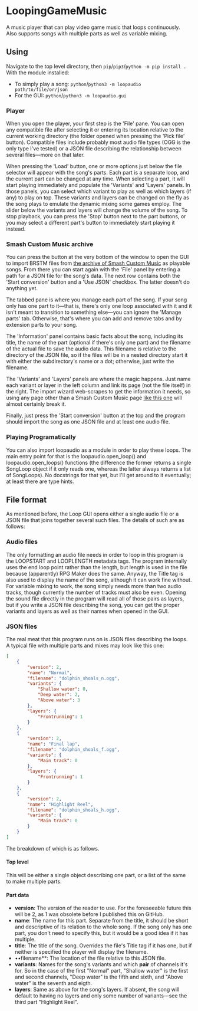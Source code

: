 # LoopingGameMusic

A music player that can play video game music that loops continuously. Also supports songs with multiple parts as well as variable mixing.

## Using
Navigate to the top level directory, then `pip`/`pip3`/`python -m pip install .`
With the module installed:
- To simply play a song: `python`/`python3 -m loopaudio path/to/file/or/json`
- For the GUI: `python`/`python3 -m loopaudio.gui`

### Player
When you open the player, your first step is the 'File' pane. You can open any compatible file after selecting it or entering its location relative to the current working directory (the folder opened when pressing the 'Pick file' button). Compatible files include probably most audio file types (OGG is the only type I've tested) or a JSON file describing the relationship between several files—more on that later.

When pressing the 'Load' button, one or more options just below the file selector will appear with the song's parts. Each part is a separate loop, and the current part can be changed at any time. When selecting a part, it will start playing immediately and populate the 'Variants' and 'Layers' panels. In those panels, you can select which variant to play as well as which layers (if any) to play on top. These variants and layers can be changed on the fly as the song plays to emulate the dynamic mixing some games employ. The slider below the variants and layers will change the volume of the song. To stop playback, you can press the 'Stop' button next to the part buttons, or you may select a different part's button to immediately start playing it instead.

### Smash Custom Music archive
You can press the button at the very bottom of the window to open the GUI to import BRSTM files from [the archive of Smash Custom Music](https://web.archive.org/web/20190619095108/https://www.smashcustommusic.com/gamelist) as playable songs. From there you can start again with the 'File' panel by entering a path for a JSON file for the song's data. The next row contains both the 'Start conversion' button and a 'Use JSON' checkbox. The latter doesn't do anything yet.

The tabbed pane is where you manage each part of the song. If your song only has one part to it—that is, there's only one loop associated with it and it isn't meant to transition to something else—you can ignore the 'Manage parts' tab. Otherwise, that's where you can add and remove tabs and by extension parts to your song.

The 'Information' panel contains basic facts about the song, including its title, the name of the part (optional if there's only one part) and the filename of the actual file to save the audio data. This filename is relative to the directory of the JSON file, so if the files will be in a nested directory start it with either the subdirectory's name or a dot; otherwise, just write the filename.

The 'Variants' and 'Layers' panels are where the magic happens. Just name each variant or layer in the left column and link its page (not the file itself) in the right. The import wizard web-scrapes to get the information it needs, so using any page other than a Smash Custom Music page [like this one](https://web.archive.org/web/20190617173638/https://www.smashcustommusic.com/45669) will almost certainly break it.

Finally, just press the 'Start conversion' button at the top and the program should import the song as one JSON file and at least one audio file.

### Playing Programatically

You can also import loopaudio as a module in order to play these loops. The main entry point for that is the loopaudio.open_loop() and loopaudio.open_loops() functions (the difference the former returns a single SongLoop object if it only reads one, whereas the latter always returns a list of SongLoops). No docstrings for that yet, but I'll get around to it eventually; at least there are type hints.

## File format

As mentioned before, the Loop GUI opens either a single audio file or a JSON file that joins together several such files. The details of such are as follows:

### Audio files
The only formatting an audio file needs in order to loop in this program is the LOOPSTART and LOOPLENGTH metadata tags. The program internally uses the end loop point rather than the length, but length is used in the file because (apparently) RPG Maker does the same. Anyway, the Title tag is also used to display the name of the song, although it can work fine without. For variable mixing to work, the song simply needs more than two audio tracks, though currently the number of tracks must also be even. Opening the sound file directly in the program will read all of those pairs as layers, but if you write a JSON file describing the song, you can get the proper variants and layers as well as their names when opened in the GUI.

### JSON files
The real meat that this program runs on is JSON files describing the loops. A typical file with multiple parts and mixes may look like this one:
```json
[
	{
		"version": 2,
		"name": "Normal",
		"filename": "dolphin_shoals_n.ogg",
		"variants": {
			"Shallow water": 0,
			"Deep water": 2,
			"Above water": 3
		},
		"layers": {
			"Frontrunning": 1
		}
	},
	{
		"version": 2,
		"name": "Final lap",
		"filename": "dolphin_shoals_f.ogg",
		"variants": {
			"Main track": 0
		},
		"layers": {
			"Frontrunning": 1
		}
	},
	{
		"version": 2,
		"name": "Highlight Reel",
		"filename": "dolphin_shoals_h.ogg",
		"variants": {
			"Main track": 0
		}
	}
]
```
The breakdown of which is as follows.

#### Top level
This will be either a single object describing one part, or a list of the same to make multiple parts.

#### Part data
- **version**: The version of the reader to use. For the foreseeable future this will be 2, as 1 was obsolete before I published this on GitHub.
- **name**: The name for this part. Separate from the title, it should be short and descriptive of its relation to the whole song. If the song only has one part, you don't need to specify this, but it would be a good idea if it has multiple.
- **title**: The title of the song. Overrides the file's Title tag if it has one, but if neither is specified the player will display the filename.
- ••filename**: The location of the file relative to this JSON file.
- **variants**: Names for the song's variants and which **pair** of channels it's for. So in the case of the first "Normal" part, "Shallow water" is the first and second channels, "Deep water" is the fifth and sixth, and "Above water" is the seventh and eigth.
- **layers**: Same as above for the song's layers. If absent, the song will default to having no layers and only some number of variants—see the third part "Highlight Reel".
